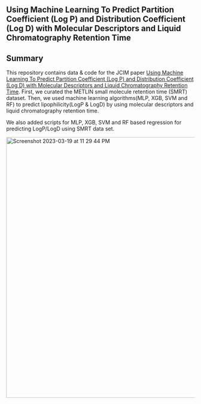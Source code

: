 ## Using Machine Learning To Predict Partition Coefficient (Log P) and Distribution Coefficient (Log D) with Molecular Descriptors and Liquid Chromatography Retention Time


## Summary

This repository contains data & code for the JCIM paper [Using Machine Learning To Predict Partition Coefficient (Log P) and Distribution Coefficient (Log D) with Molecular Descriptors and Liquid Chromatography Retention Time](https://pubs.acs.org/doi/10.1021/acs.jcim.2c01373). First, we curated the METLIN small molecule retention time (SMRT) dataset. Then, we used machine learning algorithms(MLP, XGB, SVM and RF) to predict lipophilicity(LogP & LogD) by using molecular descriptors and liquid chromatography retention time.


 We also added scripts for MLP, XGB, SVM and RF based regression for predicting LogP/LogD using SMRT data set.


<img width="697" alt="Screenshot 2023-03-19 at 11 29 44 PM" src="https://user-images.githubusercontent.com/48637026/226186569-81f9df83-9b1e-4d49-a308-4569a39d3a71.png">
